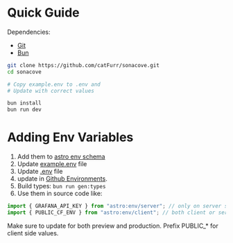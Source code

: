 # Quick Guide

Dependencies:
- [Git](https://git-scm.com/downloads)
- [Bun](https://bun.sh/)

```bash
git clone https://github.com/catFurr/sonacove.git
cd sonacove

# Copy example.env to .env and
# Update with correct values

bun install
bun run dev
```

# Adding Env Variables
1. Add them to [astro env schema](./astro-env-schema.ts)
2. Update [example.env](./example.env) file
3. Update [.env](./.env) file
4. update in [Github Environments](https://github.com/catFurr/sonacove/settings/environments).
5. Build types: `bun run gen:types`
6. Use them in source code like:
```ts
import { GRAFANA_API_KEY } from "astro:env/server"; // only on server side
import { PUBLIC_CF_ENV } from "astro:env/client"; // both client or server side
```

Make sure to update for both preview and production. Prefix PUBLIC_* for client side values.
